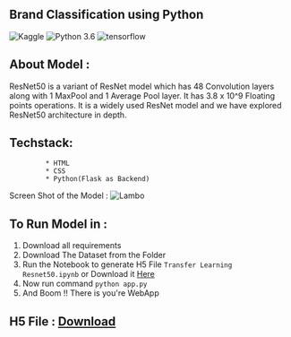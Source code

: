 
## Brand Classification using Python

![Kaggle](https://img.shields.io/badge/Dataset-Kaggle-blue.svg) ![Python 3.6](https://img.shields.io/badge/Python-3.6-brightgreen.svg) ![tensorflow](https://img.shields.io/badge/Library-Tensorflow-orange.svg)

## About Model : 
ResNet50 is a variant of ResNet model which has 48 Convolution layers along with 1 MaxPool and 1 Average Pool layer. It has 3.8 x 10^9 Floating points operations. It is a widely used ResNet model and we have explored ResNet50 architecture in depth.


## Techstack: 
             * HTML
             * CSS
             * Python(Flask as Backend)
             

Screen Shot of the Model : ![Lambo](https://user-images.githubusercontent.com/65017645/122638699-4f4d9380-d113-11eb-9d45-b04edb369d20.png)



## To Run Model in :
1. Download all requirements
2. Download The Dataset from the Folder
3. Run the Notebook to generate H5 File ```Transfer Learning Resnet50.ipynb``` or Download it [Here](https://drive.google.com/file/d/1PpazFQ8nNCi_MLUlYB0hnpKJoHV8ogZJ/view?usp=sharing)
4. Now run command ```python app.py```
5. And Boom !! There is you're WebApp





## H5 File : [Download](https://drive.google.com/file/d/1PpazFQ8nNCi_MLUlYB0hnpKJoHV8ogZJ/view?usp=sharing)
